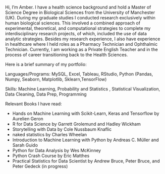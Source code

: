 Hi, I’m Amber. I have a health science background and hold a Master of Science Degree in Biological Sciences from the University of Manchester (UK). During my graduate studies I conducted research exclusively within human biological sciences. This involved a combined approach of experimental, theoretical, and computational strategies to complete my interdisciplinary research projects, of which, included the use of data analytic strategies. Besides my research experience, I also have experience in healthcare where I held roles as a Pharmacy Technician and Ophthalmic Technician. 
Currently, I am working as a Private English Teacher and in the process of career transitioning back to the Health Sciences.

Here is a brief summary of my portfolio:

Languages/Programs:
MySQL, Excel, Tableau, RStudio, Python (Pandas, Numpy, Seaborn, Matplotlib, Sklearn,TensorFlow)

Skills: Machine Learning,  Probability and Statistics , Statistical Visualization, Data Cleaning, Data Prep, Programming

Relevant Books I have read:
* Hands on Machine Learning with Scikit-Learn, Keras and Tensorflow  by Aurelien Geron
* R for Data Science by Garrett Grolemund and Hadley Wickham
* Storytelling with Data by Cole Nussbaum Knaflic
* naked statistics by Charles Wheelan
* Introduction to Machine Learning with Python by Andreas C. Müller and Sarah Guido
* Python for Data Analysis by Wes McKinney
* Python Crash Course by Eric Matthes
* Practical Statistics for Data Scientist by Andrew Bruce, Peter Bruce, and Peter Gedeck (in progress)
